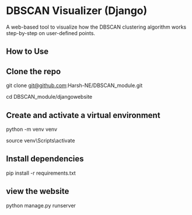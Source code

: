 # DBSCAN Visualizer (Django)

A web-based tool to visualize how the DBSCAN clustering algorithm works step-by-step on user-defined points.

## How to Use 

## Clone the repo
git clone git@github.com:Harsh-NE/DBSCAN_module.git


cd DBSCAN_module/djangowebsite
## Create and activate a virtual environment
python -m venv venv


source venv\Scripts\activate
## Install dependencies
pip install -r requirements.txt
## view the website
python manage.py runserver
